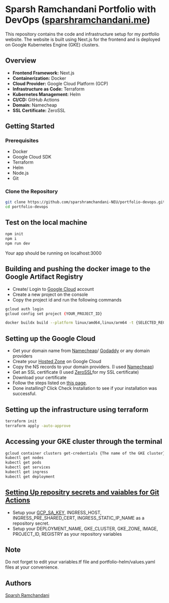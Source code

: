 # Sparsh Ramchandani Portfolio with DevOps ([sparshramchandani.me](https://sparshramchandani.me/))
This repository contains the code and infrastructure setup for my portfolio website. The website is built using Next.js for the frontend and is deployed on Google Kubernetes Engine (GKE) clusters. 

## Overview

- **Frontend Framework:** Next.js
- **Containerization:** Docker
- **Cloud Provider:** Google Cloud Platform (GCP)
- **Infrastructure as Code:** Terraform
- **Kubernetes Management:** Helm
- **CI/CD:** GitHub Actions
- **Domain:** Namecheap
- **SSL Certificate:** ZeroSSL

## Getting Started

### Prerequisites

- Docker
- Google Cloud SDK
- Terraform
- Helm
- Node.js
- Git

### Clone the Repository

```bash
git clone https://github.com/sparshramchandani-NEU/portfolio-devops.git
cd portfolio-devops
```

## Test on the local machine
```bash
npm init
npm i
npm run dev
```
Your app should be running on localhost:3000

## Building and pushing the docker image to the Google Artifact Registry
- Create/ Login to [Google Cloud](https://cloud.google.com/) account
- Create a new project on the console
- Copy the project id and run the following commands
```bash
gcloud auth login                                      
gcloud config set project (YOUR_PROJECT_ID}
```

```bash
docker buildx build --platform linux/amd64,linux/arm64 -t {SELECTED_REGION}-docker.pkg.dev/{YOUR_PROJECT_ID}/{IMAGE}:latest --output type=registry .
```

## Setting up the Google Cloud
- Get your domain name from [Namecheap](https://www.namecheap.com/)/ [Godaddy](https://www.godaddy.com/) or any domain providers
- Create your [Hosted Zone](https://cloud.google.com/dns/docs/zones) on Google Cloud
- Copy the NS records to your domain providers. (I used [Namecheap](https://www.namecheap.com/support/knowledgebase/article.aspx/434/2237/how-do-i-set-up-host-records-for-a-domain/))
- Get an SSL certificate (I used [ZeroSSL](https://zerossl.com/)for my SSL certificate)
- Download your certificate
- Follow the steps listed on [this page](https://help.zerossl.com/hc/en-us/articles/360058295994-Installing-SSL-Certificate-on-Google-App-Engine).
- Done installing? Click Check Installation to see if your installation was successful.

## Setting up the infrastructure using terraform
```bash
terraform init
terraform apply -auto-approve
```

## Accessing your GKE cluster through the terminal
```bash
gcloud container clusters get-credentials {The name of the GKE cluster} --region {The region to deploy resources} --project {The ID of the Google Cloud project}
kubectl get nodes
kubectl get pods
kubectl get services
kubectl get ingress
kubectl get deployment
```

## [Setting Up repositry secrets and vaiables for Git Actions]([url](https://docs.github.com/en/actions/security-guides/using-secrets-in-github-actions)) 
- Setup your [GCP_SA_KEY](https://cloud.google.com/iam/docs/keys-create-delete), INGRESS_HOST, INGRESS_PRE_SHARED_CERT, INGRESS_STATIC_IP_NAME as a repository secret.
- Setup your DEPLOYMENT_NAME, GKE_CLUSTER, GKE_ZONE, IMAGE, PROJECT_ID, REGISTRY as your repository variables

## Note
Do not forget to edit your variables.tf file and portfolio-helm/values.yaml files at your convenience.

## Authors
[Sparsh Ramchandani](https://www.linkedin.com/in/sparsh-ramchandani)

